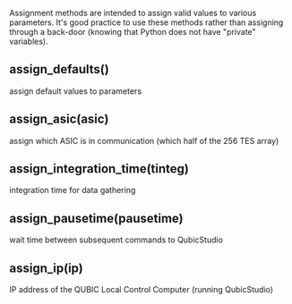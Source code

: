 Assignment methods are intended to assign valid values to various
parameters.  It's good practice to use these methods rather than
assigning through a back-door (knowing that Python does not have
"private" variables).

## assign_defaults()
assign default values to parameters
 
## assign_asic(asic)
assign which ASIC is in communication (which half of the 256 TES array)
 
## assign_integration_time(tinteg)
integration time for data gathering
 
## assign_pausetime(pausetime)
wait time between subsequent commands to QubicStudio
 
## assign_ip(ip)
IP address of the QUBIC Local Control Computer (running QubicStudio)
